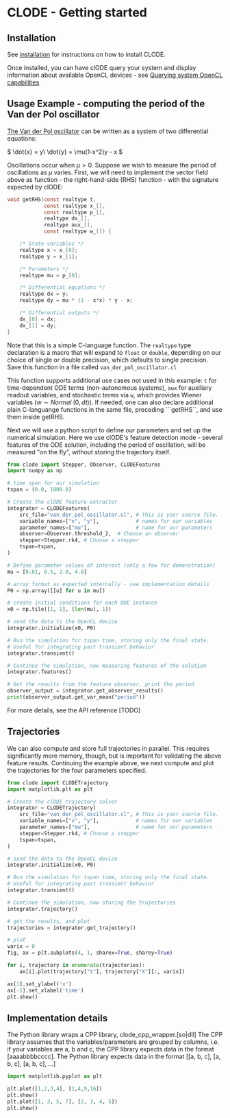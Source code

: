 # CLODE - Getting started

## Installation

See [installation](install.md) for instructions on how to install CLODE.

Once installed, you can have clODE query your system and display information about available OpenCL devices - see [Querying system OpenCL capabilities](querying_opencl.md)

## Usage Example - computing the period of the Van der Pol oscillator

[The Van der Pol oscillator](https://en.wikipedia.org/wiki/Van_der_Pol_oscillator) can be written as a system of two differential equations:

$
\dot{x} = y\\
\dot{y} = \mu(1-x^2)y - x
$

Oscillations occur when $\mu>0$. Suppose we wish to measure the period of oscillations as $\mu$ varies. First, we will need to implement the vector field above as function - the right-hand-side (RHS) function - with the signature expected by clODE:

```c
void getRHS(const realtype t,
            const realtype x_[],
            const realtype p_[],
            realtype dx_[],
            realtype aux_[],
            const realtype w_[]) {

    /* State variables */
    realtype x = x_[0];
    realtype y = x_[1];

    /* Parameters */
    realtype mu = p_[0];

    /* Differential equations */
    realtype dx = y;
    realtype dy = mu * (1 - x*x) * y - x;

    /* Differential outputs */
    dx_[0] = dx;
    dx_[1] = dy;
}
```

Note that this is a simple C-language function. The ```realtype``` type declaration is a macro that will expand to ```float``` or ```double```, depending on our choice of single or double precision, which defaults to single precision.  Save this function in a file called ```van_der_pol_oscillator.cl```

This function supports additional use cases not used in this example: ```t``` for time-dependent ODE terms (non-autonomous systems), ```aux``` for auxiliary readout variables, and stochastic terms via ```w```, which provides Wiener variables ($w \sim Normal \; (0,dt)$). If needed, one can also declare additional plain C-languange functions in the same file, preceding ```getRHS``, and use them inside getRHS.

Next we will use a python script to define our parameters and set up the numerical simulation. Here we use clODE's feature detection mode - several features of the ODE solution, including the period of oscillation, will be measured "on the fly", without storing the trajectory itself.

```python
from clode import Stepper, Observer, CLODEFeatures
import numpy as np

# time span for our simulation
tspan = (0.0, 1000.0)

# Create the clODE feature extractor
integrator = CLODEFeatures(
    src_file="van_der_pol_oscillator.cl", # This is your source file. 
    variable_names=["x", "y"],            # names for our variables
    parameter_names=["mu"],               # name for our parameters
    observer=Observer.threshold_2,  # Choose an observer
    stepper=Stepper.rk4, # Choose a stepper
    tspan=tspan,
)

# Define parameter values of interest (only a few for demonstration)
mu = [0.01, 0.5, 2.0, 4.0]

# array format as expected internally - see implementation details
P0 = np.array([[u] for u in mu])

# create initial conditions for each ODE instance
x0 = np.tile([1, 1], (len(mu), 1))

# send the data to the OpenCL device
integrator.initialize(x0, P0)

# Run the simulation for tspan time, storing only the final state.
# Useful for integrating past transient behavior
integrator.transient()

# Continue the simulation, now measuring features of the solution
integrator.features()

# Get the results from the feature observer, print the period
observer_output = integrator.get_observer_results()
print(observer_output.get_var_mean("period"))
```

For more details, see the API reference [TODO]

## Trajectories

We can also compute and store full trajectories in parallel. This requires significantly more memory, though, but is important for validating the above feature results.  Continuing the example above, we next compute and plot the trajectories for the four parameters specified.

```python
from clode import CLODETrajectory
import matplotlib.plt as plt

# Create the clODE trajectory solver
integrator = CLODETrajectory(
    src_file="van_der_pol_oscillator.cl", # This is your source file. 
    variable_names=["x", "y"],            # names for our variables
    parameter_names=["mu"],               # name for our parameters
    stepper=Stepper.rk4, # Choose a stepper
    tspan=tspan,
)

# send the data to the OpenCL device
integrator.initialize(x0, P0)

# Run the simulation for tspan time, storing only the final state.
# Useful for integrating past transient behavior
integrator.transient()

# Continue the simulation, now storing the trajectories
integrator.trajectory()

# get the results, and plot
trajectories = integrator.get_trajectory()

# plot
varix = 0
fig, ax = plt.subplots(4, 1, sharex=True, sharey=True)

for i, trajectory in enumerate(trajectories):
    ax[i].plot(trajectory["t"], trajectory["X"][:, varix])

ax[1].set_ylabel('x')
ax[-1].set_xlabel('time')
plt.show()
```

## Implementation details

The Python library wraps a CPP library, clode_cpp_wrapper.[so|dll]
The CPP library assumes that the variables/parameters are grouped
by columns, i.e. if your variables are a, b and c,
the CPP library expects data in the format [aaaabbbbcccc].
The Python library expects data in the format
[[a, b, c], [a, b, c], [a, b, c], ...]


```py run
import matplotlib.pyplot as plt

plt.plot([1,2,3,4], [1,4,9,16])
plt.show()
plt.plot([1, 3, 5, 7], [2, 3, 4, 5])
plt.show()
```